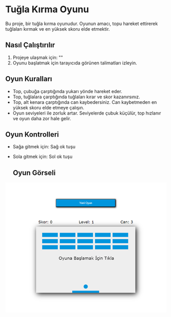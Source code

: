 # Tuğla Kırma Oyunu

Bu proje, bir tuğla kırma oyunudur. Oyunun amacı, topu hareket ettirerek tuğlaları kırmak ve en yüksek skoru elde etmektir.

## Nasıl Çalıştırılır

1. Projeye ulaşmak için: ""
2. Oyunu başlatmak için tarayıcıda görünen talimatları izleyin.

## Oyun Kuralları

- Top, çubuğa çarptığında yukarı yönde hareket eder.
- Top, tuğlalara çarptığında tuğlaları kırar ve skor kazanırsınız.
- Top, alt kenara çarptığında can kaybedersiniz. Can kaybetmeden en yüksek skoru elde etmeye çalışın.
- Oyun seviyeleri ile zorluk artar. Seviyelerde çubuk küçülür, top hızlanır ve oyun daha zor hale gelir.

## Oyun Kontrolleri

- Sağa gitmek için: Sağ ok tuşu
- Sola gitmek için: Sol ok tuşu

  ## Oyun Görseli
![Brick Game](brickGame.png)
